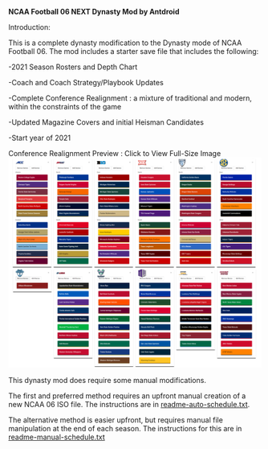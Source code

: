 <B>NCAA Football 06 NEXT Dynasty Mod by Antdroid</B>

Introduction:

This is a complete dynasty modification to the Dynasty mode of NCAA Football 06. The mod includes a starter save file that includes the following:

-2021 Season Rosters and Depth Chart

-Coach and Coach Strategy/Playbook Updates

-Complete Conference Realignment : a mixture of traditional and modern, within the constraints of the game

-Updated Magazine Covers and initial Heisman Candidates

-Start year of 2021


Conference Realignment Preview : Click to View Full-Size Image
<img src="NCAA-NEXT-Realignment.png">



This dynasty mod does require some manual modifications. 

The first and preferred method requires an upfront manual creation of a new NCAA 06 ISO file. The instructions are in <a href="readme-auto-schedule.txt">readme-auto-schedule.txt</a>. 

The alternative method is easier upfront, but requires manual file manipulation at the end of each season. The instructions for this are in <a href="readme-manual-schedule.txt">readme-manual-schedule.txt</a>



